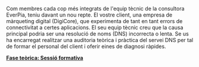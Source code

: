 Com membres cada cop més integrats de l'equip tècnic de la consultora EverPia, teniu davant un nou repte. El vostre client, una empresa de màrqueting digital (DigiCore), que experimenta de tant en tant errors de connectivitat a certes aplicacions. El seu equip tècnic creu que la causa principal podria ser una resolució de noms (DNS) incorrecta o lenta.
Se us ha encarregat realitzar una auditoria teòrica i pràctica del servei DNS per tal de formar el personal del client i oferir eines de diagnosi ràpides.


[**Fase teòrica: Sessió formativa**](/projecta-3/T6/1)


